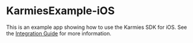 # KarmiesExample-iOS
This is an example app showing how to use the Karmies SDK for iOS. See the [Integration Guide](https://github.com/karmies/KarmiesSDK) for more information.
